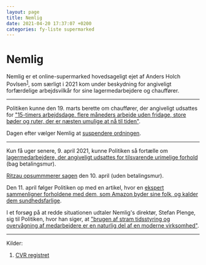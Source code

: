 ```yaml
---
layout: page
title: Nemlig
date: 2021-04-20 17:37:07 +0200
categories: fy-liste supermarked
---
```


# Nemlig

Nemlig er et online-supermarked hovedsageligt ejet af Anders Holch Povlsen<sup>[1](#footnote-1)</sup>, som særligt i 2021 kom under beskydning for angiveligt forfærdelige arbejdsvilkår for sine lagermedarbejdere og chauffører.

---

Politiken kunne den 19. marts berette om chauffører, der angiveligt udsattes for ["15-timers arbejdsdage, flere måneders arbejde uden fridage, store bøder og ruter, der er næsten umulige at nå til tiden"](https://politiken.dk/forbrugogliv/forbrug/art8133447/Nemlig.coms-b%C3%B8desystem-straffer-chauff%C3%B8rer-for-tre-minutters-forsinkelser).

Dagen efter vælger Nemlig at [suspendere ordningen](https://politiken.dk/forbrugogliv/forbrug/art8143894/Efter-kritik-fra-chauff%C3%B8rer-Nemlig.com-suspenderer-udsk%C3%A6ldt-b%C3%B8desystem).

---

Kun få uger senere, 9. april 2021, kunne Politiken så fortælle om [lagermedarbejdere, der angiveligt udsattes for tilsvarende urimelige forhold](https://politiken.dk/forbrugogliv/forbrug/art8160562/Nemlig.com-t%C3%A6ller-sekunder.-De-langsomme-p%C3%A5-lageret-bliver-fyret) (bag betalingsmur).

[Ritzau opsummmerer sagen](https://www.a4arbejdsmiljoe.dk/artikel/nemlig-com-overvaager-ansattes-effektivitet-ved-at-taelle-sekunder) den 10. april (uden betalingsmur).

Den 11. april følger Politiken op med en artikel, hvor en [ekspert sammenligner forholdene med dem, som Amazon byder sine folk, og kalder dem sundhedsfarlige](https://politiken.dk/forbrugogliv/forbrug/art8161846/%C2%BBVi-har-l%C3%A6nge-frygtet-Amazon-men-nu-viser-det-sig-at-truslen-har-v%C3%A6ret-her-l%C3%A6nge%C2%AB).

I et forsøg på at redde situationen udtaler Nemlig's direktør, Stefan Plenge, sig til Politiken, hvor han siger, at ["brugen af stram tidsstyring og overvågning af medarbejdere er en naturlig del af en moderne virksomhed"](https://politiken.dk/forbrugogliv/forbrug/art8175489/Nemlig-direkt%C3%B8r-forsvarer-m%C3%A5l-og-overv%C3%A5gning-Giver-mere-frihed).

---

Kilder:

1. <a id="footnote-1"></a>[CVR registret](https://datacvr.virk.dk/data/visenhed?enhedstype=virksomhed&id=33070861&soeg=33070861&language=da)

